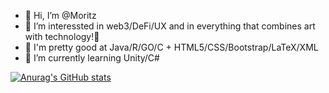- 👋 Hi, I’m @Moritz
- 👀 I’m interessted in web3/DeFi/UX and in everything that combines art with technology!🎵
- 🍄 I'm pretty good at Java/R/GO/C + HTML5/CSS/Bootstrap/LaTeX/XML
- 🌱 I’m currently learning Unity/C#

[![Anurag's GitHub stats](https://github-readme-stats.vercel.app/api?username=MoritzPries)](https://github.com/anuraghazra/github-readme-stats)

<!---
MoritzPries/MoritzPries is a ✨ special ✨ repository because its `README.md` (this file) appears on your GitHub profile.
You can click the Preview link to take a look at your changes.
--->
